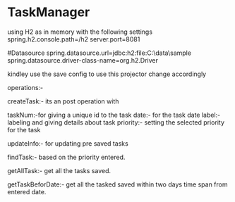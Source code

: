 # TaskManager
using H2 as in memory with the following settings
spring.h2.console.path=/h2
server.port=8081

#Datasource
spring.datasource.url=jdbc:h2:file:C:\data\sample
spring.datasource.driver-class-name=org.h2.Driver

kindley use the save config to use this projector change accordingly

operations:-

createTask:-
its an post operation with

taskNum:-for giving a unique id to the task
date:- for the task date
label:- labeling and giving details about task
priority:- setting the selected priority for the task

updateInfo:-
for updating pre saved tasks

findTask:- based on the priority entered.

getAllTask:- get all the tasks saved.

getTaskBeforDate:- get all the tasked saved within two days time span from entered date.
